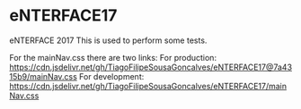 # eNTERFACE17
eNTERFACE 2017
This is used to perform some tests.

For the mainNav.css there are two links:
For production: https://cdn.jsdelivr.net/gh/TiagoFilipeSousaGoncalves/eNTERFACE17@7a4315b9/mainNav.css
For development: https://cdn.jsdelivr.net/gh/TiagoFilipeSousaGoncalves/eNTERFACE17/mainNav.css
